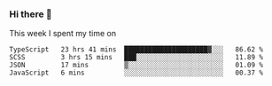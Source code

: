 ### Hi there 👋

<!--
**qiruohan/qiruohan** is a ✨ _special_ ✨ repository because its `README.md` (this file) appears on your GitHub profile.

Here are some ideas to get you started:

- 🔭 I’m currently working on ...
- 🌱 I’m currently learning ...
- 👯 I’m looking to collaborate on ...
- 🤔 I’m looking for help with ...
- 💬 Ask me about ...
- 📫 How to reach me: ...
- 😄 Pronouns: ...
- ⚡ Fun fact: ...
-->

This week I spent my time on 
<!--START_SECTION:waka-->
```text
TypeScript   23 hrs 41 mins  █████████████████████▓░░░   86.62 % 
SCSS         3 hrs 15 mins   ███░░░░░░░░░░░░░░░░░░░░░░   11.89 % 
JSON         17 mins         ▒░░░░░░░░░░░░░░░░░░░░░░░░   01.09 % 
JavaScript   6 mins          ░░░░░░░░░░░░░░░░░░░░░░░░░   00.37 % 
```
<!--END_SECTION:waka-->
